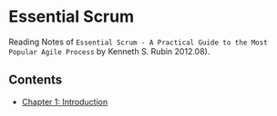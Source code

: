 # Essential Scrum
Reading Notes of `Essential Scrum - A Practical Guide to the Most Popular Agile Process` by Kenneth S. Rubin 2012.08).

## Contents
* [Chapter 1: Introduction](Chapter_1_Introduction.md)
